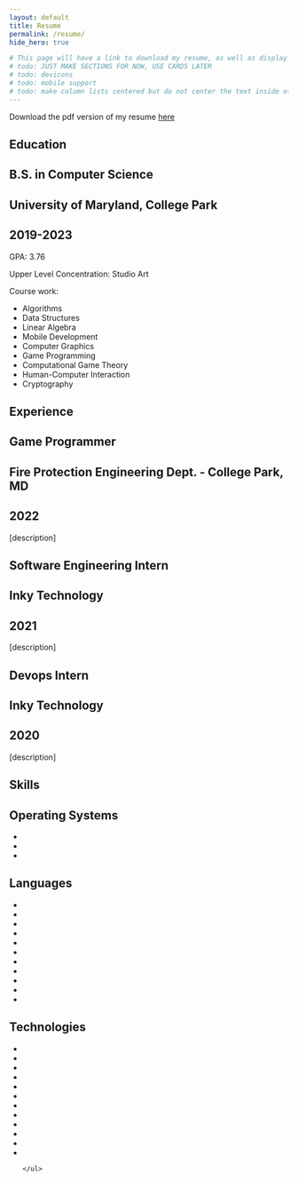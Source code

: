```yaml
---
layout: default
title: Resume
permalink: /resume/
hide_hero: true

# This page will have a link to download my resume, as well as display the website version
# todo: JUST MAKE SECTIONS FOR NOW, USE CARDS LATER
# todo: devicons
# todo: mobile support
# todo: make column lists centered but do not center the text inside of them
---
```


<link rel="stylesheet" href="https://cdn.jsdelivr.net/gh/devicons/devicon@v2.15.1/devicon.min.css">

<body>

<p>Download the pdf version of my resume <a href="/docs/assets/documents/Evan Deist Resume 2023.pdf" download>here</a></p>

<section class="section">
    <h1 class="title">Education</h1>
    <h2 class="subtitle">
        B.S. in Computer Science 
    </h2>
    <h2 class="subtitle right-align">
        University of Maryland, College Park
    </h2>
    <h2 class="subtitle">
        2019-2023
    </h2>
    <p>GPA: 3.76</p>
    <p>Upper Level Concentration: Studio Art</p>
    <p>Course work:</p>
    <ul class="column-list">
        <li>Algorithms</li>
        <li>Data Structures</li>
        <li>Linear Algebra</li>
        <li>Mobile Development</li>
        <li>Computer Graphics</li>
        <li>Game Programming</li>
        <li>Computational Game Theory</li>
        <li>Human-Computer Interaction</li>
        <li>Cryptography</li>
    </ul>

</section>

<section class="section">
    <h1 class="title">Experience</h1>
    <h2 class="subtitle">
        Game Programmer
    </h2>
    <h2 class="subtitle">
        Fire Protection Engineering Dept. - College Park, MD
    </h2>
    <h2 class="subtitle">
        2022
    </h2>
    <p>
        [description]
    </p>
    <!-- experience section 2-->
    <h2 class="subtitle">
        Software Engineering Intern
    </h2>
    <h2 class="subtitle">
        Inky Technology
    </h2>
    <h2 class="subtitle">
        2021
    </h2>
    <p>
        [description]
    </p>
    <!-- experience section 3-->
    <h2 class="subtitle">
        Devops Intern
    </h2>
    <h2 class="subtitle">
        Inky Technology
    </h2>
    <h2 class="subtitle">
        2020
    </h2>
    <p>
        [description]
    </p>
</section>

<section class="section">
    <h1 class="title">Skills</h1>
    <h2>
        Operating Systems
    </h2>
    <ul class="icon-list">
        <li><i class="devicon-windows8-original"></i></li>
        <li><i class="devicon-unix-original"></i></li>
        <li><i class="devicon-apple-original"></i></li>
    </ul>
    <h2>
        Languages
    </h2>
    <ul class="icon-list">
    <!--  Python, Java,, C#, C, Swift, Rust, Bash, Ruby, JavaScript, OCaml, HTML/CSS-->
        <li><i class="devicon-python-plain"></i></li>
        <li><i class="devicon-java-plain"></i></li>
        <li><i class="devicon-csharp-plain"></i></li>
        <li><i class="devicon-c-plain"></i></li>
        <li><i class="devicon-swift-plain"></i></li>
        <li><i class="devicon-rust-plain"></i></li>
        <li><i class="devicon-bash-plain"></i></li>
        <li><i class="devicon-ruby-plain"></i></li>
        <li><i class="devicon-javascript-plain"></i></li>
        <li><i class="devicon-ocaml-plain"></i></li>
        <li><i class="devicon-html5-plain"></i></li>
    </ul>
    <h2>
        Technologies
    </h2>
    <ul class="icon-list">
    <!--  GitHub, Unity, Godot, Adobe Creative Cloud, Maya, Fusion, Arduino, Processing
Jupyter Notebooks, XCode -->
<!-- todo: use autodesk icon for fusion !-->
        <li><i class="devicon-git-plain"></i></li>
        <li><i class="devicon-github-original"></i></li>
        <li><i class="devicon-unity-original"></i></li>
        <li><i class="devicon-godot-plain"></i></li>
        <li><i class="devicon-photoshop-plain"></i></li>
        <li><i class="devicon-illustrator-plain"></i></li>
        <li><i class="devicon-maya-plain"></i></li>
        <li><i class="devicon-fusion-plain"></i></li>
        <li><i class="devicon-arduino-plain"></i></li>
        <li><i class="devicon-processing-plain"></i></li>
        <li><i class="devicon-jupyter-plain"></i></li>
        <li><i class="devicon-xcode-plain"></i></li>
        
    </ul>
    
</section>

</body>
